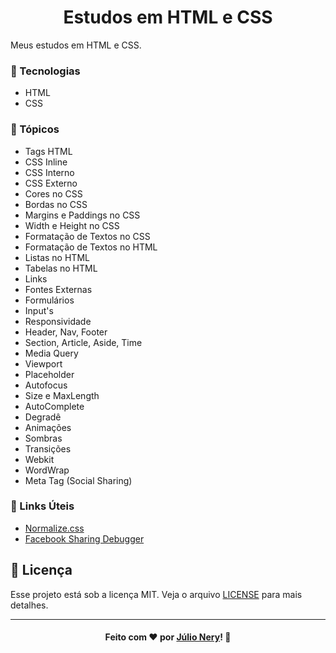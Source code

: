 <h1 align="center">Estudos em HTML e CSS</h1>

Meus estudos em HTML e CSS.

### :rocket: Tecnologias
- HTML
- CSS

### :bookmark_tabs: Tópicos
- Tags HTML
- CSS Inline
- CSS Interno
- CSS Externo
- Cores no CSS
- Bordas no CSS
- Margins e Paddings no CSS
- Width e Height no CSS
- Formatação de Textos no CSS
- Formatação de Textos no HTML
- Listas no HTML
- Tabelas no HTML
- Links
- Fontes Externas
- Formulários
- Input's
- Responsividade
- Header, Nav, Footer
- Section, Article, Aside, Time
- Media Query
- Viewport
- Placeholder
- Autofocus
- Size e MaxLength
- AutoComplete
- Degradê
- Animações
- Sombras
- Transições
- Webkit
- WordWrap
- Meta Tag (Social Sharing)

### :link: Links Úteis
- [Normalize.css](https://github.com/necolas/normalize.css/)
- [Facebook Sharing Debugger](https://developers.facebook.com/tools/debug/)

## :memo: Licença
Esse projeto está sob a licença MIT. Veja o arquivo [LICENSE](LICENSE) para mais detalhes.

---

<h4 align="center">
    Feito com ❤ por <a href="https://www.linkedin.com/in/julio-nery/" target="_blank">Júlio Nery</a>!
    <g-emoji class="g-emoji" alias="wave" fallback-src="https://github.githubassets.com/images/icons/emoji/unicode/1f44b.png">👋</g-emoji>
</h4>
